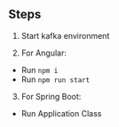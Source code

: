 ## Steps

1. Start kafka environment

2. For Angular:
 - Run `npm i`
 - Run `npm run start`

3. For Spring Boot:
 - Run Application Class